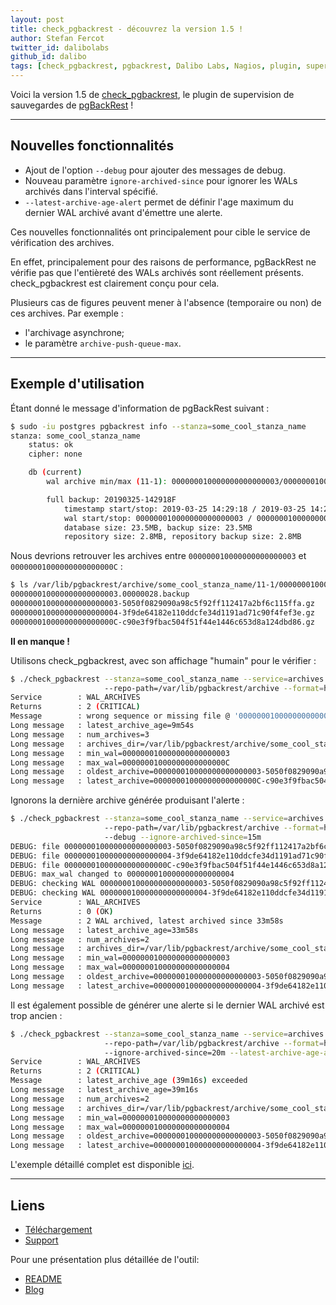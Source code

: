 ```yaml
---
layout: post
title: check_pgbackrest - découvrez la version 1.5 !
author: Stefan Fercot
twitter_id: dalibolabs
github_id: dalibo
tags: [check_pgbackrest, pgbackrest, Dalibo Labs, Nagios, plugin, supervision, sauvegarde, update]
---
```


Voici la version 1.5 de [check_pgbackrest](https://github.com/dalibo/check_pgbackrest), 
le plugin de supervision de sauvegardes de [pgBackRest](http://pgbackrest.org/) !

<!--MORE-->

-----

## Nouvelles fonctionnalités

  * Ajout de l'option `--debug` pour ajouter des messages de debug.
  * Nouveau paramètre `ignore-archived-since` pour ignorer les WALs archivés 
  dans l'interval spécifié.
  * `--latest-archive-age-alert` permet de définir l'age maximum du dernier 
  WAL archivé avant d'émettre une alerte.

Ces nouvelles fonctionnalités ont principalement pour cible le service de 
vérification des archives.

En effet, principalement pour des raisons de performance, pgBackRest ne 
vérifie pas que l'entièreté des WALs archivés sont réellement présents. 
check_pgbackrest est clairement conçu pour cela.

Plusieurs cas de figures peuvent mener à l'absence (temporaire ou non) de ces 
archives. Par exemple :
  * l'archivage asynchrone;
  * le paramètre `archive-push-queue-max`.

-----

## Exemple d'utilisation

Étant donné le message d'information de pgBackRest suivant :

```bash
$ sudo -iu postgres pgbackrest info --stanza=some_cool_stanza_name
stanza: some_cool_stanza_name
    status: ok
    cipher: none

    db (current)
        wal archive min/max (11-1): 000000010000000000000003/00000001000000000000000C

        full backup: 20190325-142918F
            timestamp start/stop: 2019-03-25 14:29:18 / 2019-03-25 14:29:28
            wal start/stop: 000000010000000000000003 / 000000010000000000000003
            database size: 23.5MB, backup size: 23.5MB
            repository size: 2.8MB, repository backup size: 2.8MB
```

Nous devrions retrouver les archives entre `000000010000000000000003` et 
`00000001000000000000000C` :

```bash
$ ls /var/lib/pgbackrest/archive/some_cool_stanza_name/11-1/0000000100000000/
000000010000000000000003.00000028.backup
000000010000000000000003-5050f0829090a98c5f92ff112417a2bf6c115ffa.gz
000000010000000000000004-3f9de64182e110ddcfe34d1191ad71c90f4fef3e.gz
00000001000000000000000C-c90e3f9fbac504f51f44e1446c653d8a124dbd86.gz
```

**Il en manque !**

Utilisons check_pgbackrest, avec son affichage "humain" pour le vérifier :

```bash
$ ./check_pgbackrest --stanza=some_cool_stanza_name --service=archives 
                     --repo-path=/var/lib/pgbackrest/archive --format=human
Service        : WAL_ARCHIVES
Returns        : 2 (CRITICAL)
Message        : wrong sequence or missing file @ '000000010000000000000005'
Long message   : latest_archive_age=9m54s
Long message   : num_archives=3
Long message   : archives_dir=/var/lib/pgbackrest/archive/some_cool_stanza_name/11-1
Long message   : min_wal=000000010000000000000003
Long message   : max_wal=00000001000000000000000C
Long message   : oldest_archive=000000010000000000000003-5050f0829090a98c5f92ff112417a2bf6c115ffa.gz
Long message   : latest_archive=00000001000000000000000C-c90e3f9fbac504f51f44e1446c653d8a124dbd86.gz
```

Ignorons la dernière archive générée produisant l'alerte :

```bash
$ ./check_pgbackrest --stanza=some_cool_stanza_name --service=archives 
                     --repo-path=/var/lib/pgbackrest/archive --format=human 
                     --debug --ignore-archived-since=15m
DEBUG: file 000000010000000000000003-5050f0829090a98c5f92ff112417a2bf6c115ffa.gz as interval since epoch : 36m52s
DEBUG: file 000000010000000000000004-3f9de64182e110ddcfe34d1191ad71c90f4fef3e.gz as interval since epoch : 33m58s
DEBUG: file 00000001000000000000000C-c90e3f9fbac504f51f44e1446c653d8a124dbd86.gz as interval since epoch : 11m45s
DEBUG: max_wal changed to 000000010000000000000004
DEBUG: checking WAL 000000010000000000000003-5050f0829090a98c5f92ff112417a2bf6c115ffa.gz
DEBUG: checking WAL 000000010000000000000004-3f9de64182e110ddcfe34d1191ad71c90f4fef3e.gz
Service        : WAL_ARCHIVES
Returns        : 0 (OK)
Message        : 2 WAL archived, latest archived since 33m58s
Long message   : latest_archive_age=33m58s
Long message   : num_archives=2
Long message   : archives_dir=/var/lib/pgbackrest/archive/some_cool_stanza_name/11-1
Long message   : min_wal=000000010000000000000003
Long message   : max_wal=000000010000000000000004
Long message   : oldest_archive=000000010000000000000003-5050f0829090a98c5f92ff112417a2bf6c115ffa.gz
Long message   : latest_archive=000000010000000000000004-3f9de64182e110ddcfe34d1191ad71c90f4fef3e.gz
```

Il est également possible de générer une alerte si le dernier WAL archivé est 
trop ancien :

```bash
$ ./check_pgbackrest --stanza=some_cool_stanza_name --service=archives 
                     --repo-path=/var/lib/pgbackrest/archive --format=human 
                     --ignore-archived-since=20m --latest-archive-age-alert=10m
Service        : WAL_ARCHIVES
Returns        : 2 (CRITICAL)
Message        : latest_archive_age (39m16s) exceeded
Long message   : latest_archive_age=39m16s
Long message   : num_archives=2
Long message   : archives_dir=/var/lib/pgbackrest/archive/some_cool_stanza_name/11-1
Long message   : min_wal=000000010000000000000003
Long message   : max_wal=000000010000000000000004
Long message   : oldest_archive=000000010000000000000003-5050f0829090a98c5f92ff112417a2bf6c115ffa.gz
Long message   : latest_archive=000000010000000000000004-3f9de64182e110ddcfe34d1191ad71c90f4fef3e.gz
```

L'exemple détaillé complet est disponible [ici](https://pgstef.github.io/2019/03/26/pgbackrest_archiving_tricks.html).

-----

## Liens
  * [Téléchargement](https://github.com/dalibo/check_pgbackrest/releases)  
  * [Support](https://github.com/dalibo/check_pgbackrest/issues)

Pour une présentation plus détaillée de l'outil:
  * [README](https://github.com/dalibo/check_pgbackrest/blob/master/README)
  * [Blog](https://pgstef.github.io/2019/02/20/monitor_pgbackrest_backups_with_nagios.html)
